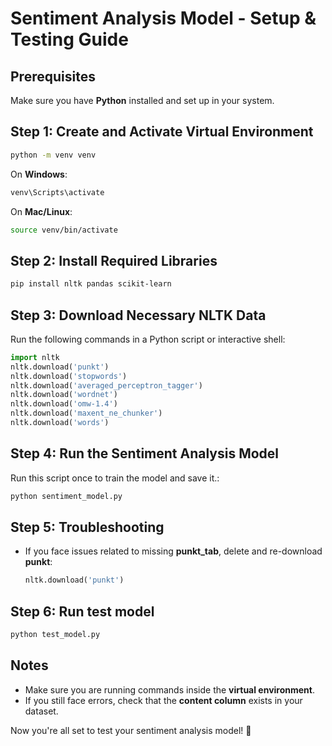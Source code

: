 # Sentiment Analysis Model - Setup & Testing Guide

## Prerequisites
Make sure you have **Python** installed and set up in your system.

## Step 1: Create and Activate Virtual Environment
```bash
python -m venv venv
```
On **Windows**:
```bash
venv\Scripts\activate
```
On **Mac/Linux**:
```bash
source venv/bin/activate
```

## Step 2: Install Required Libraries
```bash
pip install nltk pandas scikit-learn
```

## Step 3: Download Necessary NLTK Data
Run the following commands in a Python script or interactive shell:
```python
import nltk
nltk.download('punkt')
nltk.download('stopwords')
nltk.download('averaged_perceptron_tagger')
nltk.download('wordnet')
nltk.download('omw-1.4')
nltk.download('maxent_ne_chunker')
nltk.download('words')
```



## Step 4: Run the Sentiment Analysis Model
Run this script once to train the model and save it.:
```bash
python sentiment_model.py
```

## Step 5: Troubleshooting
- If you face issues related to missing **punkt_tab**, delete and re-download **punkt**:
  ```python
  nltk.download('punkt')
  ```
## Step 6: Run test model
  ```bash
  python test_model.py
  ```


## Notes
- Make sure you are running commands inside the **virtual environment**.
- If you still face errors, check that the **content column** exists in your dataset.

Now you're all set to test your sentiment analysis model! 🚀

